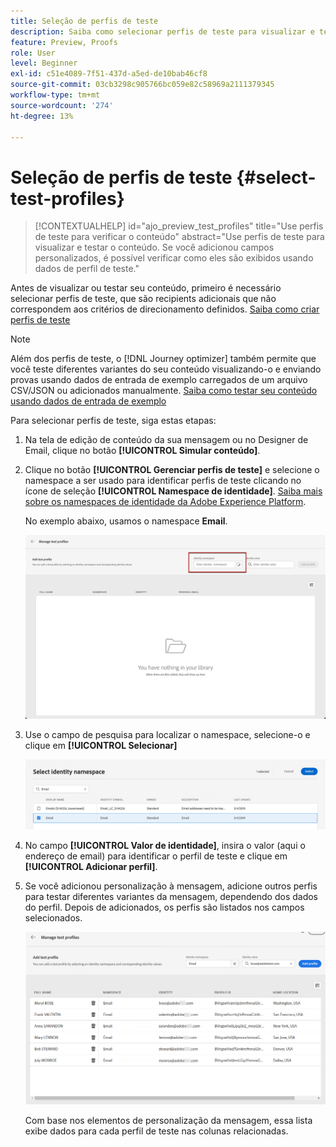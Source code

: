 ```yaml
---
title: Seleção de perfis de teste
description: Saiba como selecionar perfis de teste para visualizar e testar o conteúdo.
feature: Preview, Proofs
role: User
level: Beginner
exl-id: c51e4089-7f51-437d-a5ed-de10bab46cf8
source-git-commit: 03cb3298c905766bc059e82c58969a2111379345
workflow-type: tm+mt
source-wordcount: '274'
ht-degree: 13%

---
```


# Seleção de perfis de teste {#select-test-profiles}

>[!CONTEXTUALHELP]
>id="ajo_preview_test_profiles"
>title="Use perfis de teste para verificar o conteúdo"
>abstract="Use perfis de teste para visualizar e testar o conteúdo. Se você adicionou campos personalizados, é possível verificar como eles são exibidos usando dados de perfil de teste."

Antes de visualizar ou testar seu conteúdo, primeiro é necessário selecionar perfis de teste, que são recipients adicionais que não correspondem aos critérios de direcionamento definidos. [Saiba como criar perfis de teste](../audience/creating-test-profiles.md)

>[!NOTE]
>
>Além dos perfis de teste, o [!DNL Journey optimizer] também permite que você teste diferentes variantes do seu conteúdo visualizando-o e enviando provas usando dados de entrada de exemplo carregados de um arquivo CSV/JSON ou adicionados manualmente. [Saiba como testar seu conteúdo usando dados de entrada de exemplo](../test-approve/simulate-sample-input.md)

Para selecionar perfis de teste, siga estas etapas:

1. Na tela de edição de conteúdo da sua mensagem ou no Designer de Email, clique no botão **[!UICONTROL Simular conteúdo]**.

1. Clique no botão **[!UICONTROL Gerenciar perfis de teste]** e selecione o namespace a ser usado para identificar perfis de teste clicando no ícone de seleção **[!UICONTROL Namespace de identidade]**. [Saiba mais sobre os namespaces de identidade da Adobe Experience Platform](../audience/get-started-identity.md).

   No exemplo abaixo, usamos o namespace **Email**.

   ![](../email/assets/previewselect-namespace.png)

1. Use o campo de pesquisa para localizar o namespace, selecione-o e clique em **[!UICONTROL Selecionar]**

   ![](../email/assets/preview-email-namespace.png)

1. No campo **[!UICONTROL Valor de identidade]**, insira o valor (aqui o endereço de email) para identificar o perfil de teste e clique em **[!UICONTROL Adicionar perfil]**.

   <!--![](assets/preview-identity-value.png)-->

1. Se você adicionou personalização à mensagem, adicione outros perfis para testar diferentes variantes da mensagem, dependendo dos dados do perfil. Depois de adicionados, os perfis são listados nos campos selecionados.

   ![](../email/assets/preview-profile-list.png)

   Com base nos elementos de personalização da mensagem, essa lista exibe dados para cada perfil de teste nas colunas relacionadas.
